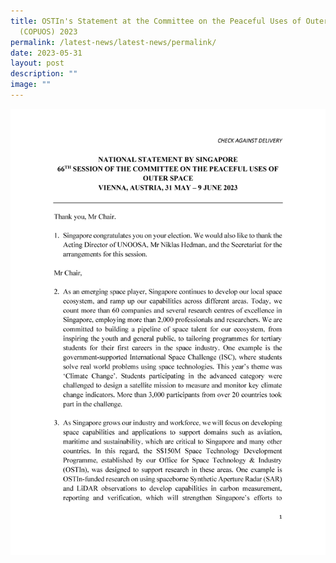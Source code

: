 ```yaml
---
title: OSTIn's Statement at the Committee on the Peaceful Uses of Outer Space
  (COPUOS) 2023
permalink: /latest-news/latest-news/permalink/
date: 2023-05-31
layout: post
description: ""
image: ""
---
```

![national statement page one.png](/images/national%20statement%20page%20one.png)